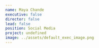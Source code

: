 ```yaml
---
name: Maya Chande
executive: false
director: false
lead: false
position: Social Media
project: undefined
image: ../assets/default_exec_image.png
---
```

